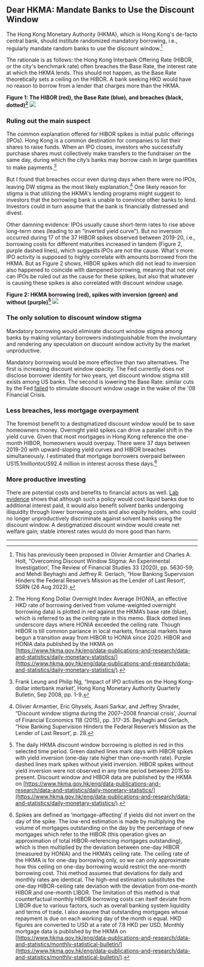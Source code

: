 ## Dear HKMA: Mandate Banks to Use the Discount Window
The Hong Kong Monetary Authority (HKMA), which is Hong Kong's de-facto central bank, should institute randomized mandatory borrowing, i.e., regularly mandate random banks to use the discount window.[^1]

The rationale is as follows: the Hong Kong Interbank Offering Rate (HIBOR, or the city's benchmark rate) often breaches the Base Rate, the interest rate at which the HKMA lends. This should not happen, as the Base Rate theoretically sets a ceiling on the HIBOR. A bank seeking HKD would have no reason to borrow from a lender that charges more than the HKMA.

**Figure 1: The HIBOR (red), the Base Rate (blue), and breaches (black, dotted)[^2]**
<img src="images/thumbnail_dw_1.png?raw=true"/>

### Ruling out the main suspect
The common explanation offered for HIBOR spikes is initial public offerings (IPOs). Hong Kong is a common destination for companies to list their shares to raise funds. When an IPO closes, investors who successfully purchase shares must collectively make transfers to the fundraiser on the same day, during which the city’s banks may borrow cash in large quantities to make payments.[^3]

But I found that breaches occur even during days when there were no IPOs, leaving DW stigma as the most likely explanation.[^4] One likely reason for stigma is that utilizing the HKMA's lending programs might suggest to investors that the borrowing bank is unable to convince other banks to lend. Investors could in turn assume that the bank is financially distressed and divest. 

Other damning evidence: IPOs usually cause short-term rates to rise above long-term ones (leading to an “inverted yield curve”). But no inversion occurred during 17 of the 37 HIBOR spikes observed between 2019-20, i.e., borrowing costs for different maturities increased in tandem (Figure 2, purple dashed lines), which suggests IPOs are not the cause. What's more: IPO activity is supposed to highly correlate with amounts borrowed from the HKMA. But as Figure 2 shows, HIBOR spikes which did not lead to inversion also happened to coincide with dampened borrowing, meaning that not only can IPOs be ruled out as the cause for these spikes, but also that whatever is causing these spikes is also correlated with discount window usage.


**Figure 2: HKMA borrowing (red), spikes with inversion (green) and without (purple)[^5]**
<img src="images/thumbnail_dw_2.png?raw=true"/>

### The only solution to discount window stigma
Mandatory borrowing would eliminate discount window stigma among banks by making voluntary borrowers indistinguishable from the involuntary and rendering any speculation on discount window activity by the market unproductive.

Mandatory borrowing would be more effective than two alternatives. The first is increasing discount window opacity. The Fed currently does not disclose borrower identity for two years, yet discount window stigma still exists among US banks. The second is lowering the Base Rate: similar cuts by the Fed [failed](https://www.sciencedirect.com/science/article/abs/pii/S0304405X15001452) to stimulate discount window usage in the wake of the '08 Financial Crisis.

### Less breaches, less mortgage overpayment
The foremost benefit to a destigmatized discount window would be to save homeowners money. Overnight yield spikes can drive a parallel shift in the yield curve. Given that most mortgages in Hong Kong reference the one-month HIBOR, homeowners would overpay. There were 37 days between 2019-20 with upward-sloping yield curves and HIBOR breaches simultaneously. I estimated that mortgage borrowers overpaid between US$15.1 million to US$92.4 million in interest across these days.[^6]

### More productive investing
There are potential costs and benefits to financial actors as well. [Lab evidence](https://academic.oup.com/rfs/article-abstract/33/12/5630/5835290?redirectedFrom=fulltext) shows that although such a policy would cost liquid banks due to additional interest paid, it would also benefit solvent banks undergoing illiquidity through lower borrowing costs and also equity holders, who could no longer unproductively discriminate against solvent banks using the discount window. A destigmatized discount window would create net welfare gain; stable interest rates would do more good than harm.

---

[^1]: This has previously been proposed in Olivier Armantier and Charles A. Holt, “Overcoming Discount Window Stigma: An Experimental Investigation’, The Review of Financial Studies 33 (2020), pp. 5630-59; and Mehdi Beyhaghi and Jeffrey R. Gerlach, “How Banking Supervision Hinders the Federal Reserve’s Mission as the Lender of Last Resort’, SSRN (26 Aug 2022).

[^2]: The Hong Kong Dollar Overnight Index Average (HONIA, an effective HKD rate of borrowing derived from volume-weighted overnight borrowing data) is plotted in red against the HKMA’s base rate (blue), which is referred to as the ceiling rate in this memo. Black dotted lines underscore days where HONIA exceeded the ceiling rate. Though HIBOR is till common parlance in local markets, financial markets have begun a transition away from HIBOR to HONIA since 2020. HIBOR and HONIA data published by the HKMA on [https://www.hkma.gov.hk/eng/data-publications-and-research/data-and-statistics/daily-monetary-statistics/](https://www.hkma.gov.hk/eng/data-publications-and-research/data-and-statistics/daily-monetary-statistics/).

[^3]: Frank Leung and Philip Ng, “Impact of IPO activities on the Hong Kong-dollar interbank market’, Hong Kong Monetary Authority Quarterly Bulletin, Sep 2008, pp. 1-9.

[^4]: Olivier Armantier, Eric Ghysels, Asani Sarkar, and Jeffrey Shrader, “Discount window stigma during the 2007–2008 ﬁnancial crisis’, Journal of Financial Economics 118 (2015), pp. 317-35. Beyhaghi and Gerlach, “How Banking Supervision Hinders the Federal Reserve’s Mission as the Lender of Last Resort’, p. 28.

[^5]: The daily HKMA discount window borrowing is plotted in red in this selected time period. Green dashed lines mark days with HIBOR spikes with yield inversion (one-day rate higher than one-month rate). Purple dashed lines mark spikes without yield inversion. HIBOR spikes without yield inversion were not observed in any time period between 2015 to present. Discount window and HIBOR data are published by the HKMA on [https://www.hkma.gov.hk/eng/data-publications-and-research/data-and-statistics/daily-monetary-statistics/](https://www.hkma.gov.hk/eng/data-publications-and-research/data-and-statistics/daily-monetary-statistics/).

[^6]: Spikes are defined as ‘mortgage-affecting’ if yields did not invert on the day of the spike. The low-end estimation is made by multiplying the volume of mortgages outstanding on the day by the percentage of new mortgages which refer to the HIBOR (this operation gives an approximation of total HIBOR-referencing mortgages outstanding), which is then multiplied by the deviation between one-day HIBOR (measured by HONIA) and the HKMA’s ceiling rate. The ceiling rate of the HKMA is for one-day borrowing only, so we can only approximate how this ceiling on one-day borrowing would restrict the one-month borrowing cost. This method assumes that deviations for daily and monthly rates are identical. The high-end estimation substitutes the one-day HIBOR-ceiling rate deviation with the deviation from one-month HIBOR and one-month LIBOR. The limitation of this method is that counterfactual monthly HIBOR borrowing costs can itself deviate from LIBOR due to various factors, such as overall banking system liquidity and terms of trade. I also assume that outstanding mortgages whose repayment is due on each working day of the month is equal. HKD figures are converted to USD at a rate of 7.8 HKD per USD. Monthly mortgage data is published by the HKMA on [https://www.hkma.gov.hk/eng/data-publications-and-research/data-and-statistics/monthly-statistical-bulletin/](https://www.hkma.gov.hk/eng/data-publications-and-research/data-and-statistics/monthly-statistical-bulletin/).
